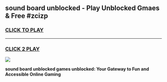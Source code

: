 
## sound board unblocked - Play Unblocked Gmaes & Free #zcizp
<h3>
<a href="https://news.freeplayer.one?title=sound_board_unblocked&ref=26F">CLICK TO PLAY</a></h3>
<hr>

<h3>
<a href="https://news.freeplayer.one?title=sound_board_unblocked&ref=26F">CLICK 2 PLAY</a>
  
</h3>

<a href="https://news.freeplayer.one?title=sound_board_unblocked&ref=26F/"><img src="https://clearcache.store/games.png"></a>


**sound board unblocked games unblocked: Your Gateway to Fun and Accessible Online Gaming**
